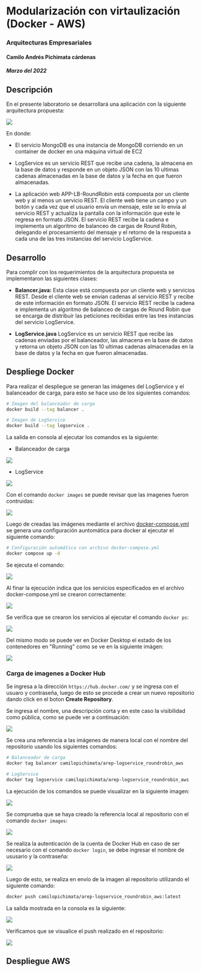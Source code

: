# Modularización con virtaulización (Docker - AWS)
### Arquitecturas Empresariales
#### Camilo Andrés Pichimata cárdenas
##### Marzo del 2022

## Descripción
En el presente laboratorio se desarrollará una aplicación con la siguiente arquitectura propuesta:

![](img/Arquitectura_Propuesta.png)

En donde:
- El servicio MongoDB es una instancia de MongoDB corriendo en un container de docker en una máquina virtual de EC2

- LogService es un servicio REST que recibe una cadena, la almacena en la base de datos y responde en un objeto JSON con las 10 ultimas cadenas almacenadas en la base de datos y la fecha en que fueron almacenadas.

- La aplicación web APP-LB-RoundRobin está compuesta por un cliente web y al menos un servicio REST. El cliente web tiene un campo y un botón y cada vez que el usuario envía un mensaje, este se lo envía al servicio REST y actualiza la pantalla con la información que este le regresa en formato JSON. El servicio REST recibe la cadena e implementa un algoritmo de balanceo de cargas de Round Robin, delegando el procesamiento del mensaje y el retorno de la respuesta a cada una de las tres instancias del servicio LogService.

## Desarrollo
Para complir con los requerimientos de la arquitectura propuesta se implementaron las siguientes clases:

- **Balancer.java:** Esta clase está compuesta por un cliente web y servicios REST. Desde el cliente web se envían cadenas al servicio REST y recibe de este información en formato JSON. El servicio REST recibe la cadena e implementa un algoritmo de balanceo de cargas de Round Robin que se encarga de distribuir las peticiones recibidas entre las tres instancias del servicio LogService.

- **LogService.java** LogService es un servicio REST que recibe las cadenas enviadas por el balanceador, las almacena en la base de datos y retorna un objeto JSON con las 10 ultimas cadenas almacenadas en la base de datos y la fecha en que fueron almacenadas.

## Despliege Docker
Para realizar el despliegue se generan las imágenes del LogService y el balanceador de carga, para esto se hace uso de los siguientes comandos:
    
```bash
# Imagen del balanceador de carga
docker build --tag balancer .

# Imagen de LogService
docker build --tag logservice .
```

La salida en consola al ejecutar los comandos es la siguiente:

- Balanceador de carga

![](img/docker_build_balancer.png)

- LogService

![](img/docker_build_logservice.png)

Con el comando `docker images` se puede revisar que las imagenes fueron contruidas:

![](img/docker_images.png)

Luego de creadas las imágenes mediante el archivo [docker-compose.yml]() se genera una configuración auntomática para docker al ejecutar el siguiente comando: 

```bash
# Configuración automática con archivo docker-compose.yml
docker compose up -d
```

Se ejecuta el comando:

![](img/docker-compose_up_1.png)

Al finar la ejecución indica que los servicios especificados en el archivo docker-compose.yml se crearon correctamente:

![](img/docker-compose_up_2.png)

Se verifica que se crearon los servicios al ejecutar el comando `docker ps`:

![](img/docker_ps.png)

Del mismo modo se puede ver en Docker Desktop el estado de los contenedores en "Running" como se ve en la siguiente imágen:

![](img/docker_desktop_running.png)

### Carga de imagenes a Docker Hub
Se ingresa a la dirección `https://hub.docker.com/` y se ingresa con el usuaro y contraseña, luego de esto se procede a crear un nuevo repositorio dando click en el boton **Create Repository**.

Se ingresa el nombre, una descripción corta y en este caso la visibilidad como pública, como se puede ver a continuación:

![](img/docker_repositorio_1.png)

Se crea una referencia a las imágenes de manera local con el nombre del repositorio usando los siguientes comandos:

```bash
# Balanceador de carga
docker tag balancer camilopichimata/arep-logservice_roundrobin_aws

# LogService
docker tag logservice camilopichimata/arep-logservice_roundrobin_aws
```

La ejecución de los comandos se puede visualizar en la siguiente imagen:

![](img/docker_reflocal_repo.png)

Se comprueba que se haya creado la referencia local al repositorio con el comando `docker images`:

![](img/docker_reflocal_repo_2.png)

Se realiza la autenticación de la cuenta de Docker Hub en caso de ser necesario con el comando `docker login`, se debe ingresar el nombre de ususario y la contraseña:

![](img/docker_login.png)

Luego de esto, se realiza en envío de la imagen al repositorio utilizando el siguiente comando:

```bash
docker push camilopichimata/arep-logservice_roundrobin_aws:latest
```

La salida mostrada en la consola es la siguiente:

![](img/docker_push.png)

Verificamos que se visualice el push realizado en el repositorio:

![](img/docker_repositorio_2.png)

## Despliegue AWS

